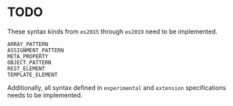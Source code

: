 # TODO

These syntax kinds from `es2015` through `es2019` need to be implemented.

    ARRAY_PATTERN
    ASSIGNMENT_PATTERN
    META_PROPERTY
    OBJECT_PATTERN
    REST_ELEMENT
    TEMPLATE_ELEMENT

Additionally, all syntax defined in `experimental` and `extension`
specifications needs to be implemented.